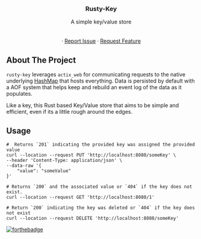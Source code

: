 <br />
<div align="center">
<h3 align="center">Rusty-Key</h3>

  <p align="center">
    A simple key/value store</a>
    <br />
    <br />
    <br />
    ·
    <a href="https://github.com/kjoedicker/rusty-key/issues">Report Issue</a>
    ·
    <a href="https://github.com/kjoedicker/rusty-key/issues">Request Feature</a>
  </p>
</div>

<!-- ABOUT THE PROJECT -->
## About The Project

`rusty-key` leverages `actix_web` for communicating requests to the native underlying  <a href="https://doc.rust-lang.org/std/collections/struct.HashMap.html">HashMap</a> that hosts everything. Data is persisted by default with a AOF system that helps keep and rebuild an event log of the data as it populates.

Like a key, this Rust based Key/Value store that aims to be simple and efficient, even if its a little rough around the edges.

## Usage

```
#  Returns `201` indicating the provided key was assigned the provided value
curl --location --request PUT 'http://localhost:8080/someKey' \
--header 'Content-Type: application/json' \
--data-raw '{
    "value": "someValue"
}'

# Returns `200` and the associated value or `404` if the key does not exist.
curl --location --request GET 'http://localhost:8080/1'

# Return `200` indicating the key was deleted or `404` if the key does not exist
curl --location --request DELETE 'http://localhost:8080/someKey'
```

[![forthebadge](https://forthebadge.com/images/badges/made-with-rust.svg)](https://forthebadge.com)